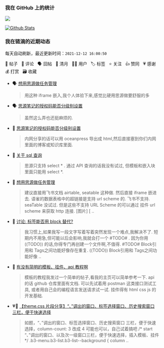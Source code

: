 ### 我在 GitHub 上的统计

<a title="Hits" target="_blank" href="https://github.com/Crowds21/Crowds21"><img src="https://hits.b3log.org/crowds21/crowds21.svg"></a>

[![Github Stats](https://github-readme-stats.vercel.app/api?username=crowds21&theme=tokyonight&show_icons=true)](https://github.com/crowds21)

<!--events start -->

### 我在链滴的近期动态

每天自动刷新，最近更新时间：`2021-12-12 16:00:50`

📝 帖子 &nbsp; 💬 评论 &nbsp; 🗣 回帖 &nbsp; 🌙 清月 &nbsp; 👨‍💻 用户 &nbsp; 🏷️ 标签 &nbsp; ⭐️ 关注 &nbsp; 👍 赞同 &nbsp; 💗 感谢 &nbsp; 💰 打赏 &nbsp; 🗃 收藏

* 🗣 [想用思源做任务管理](https://ld246.com/article/1639214192246/comment/1639222773324#comments)

  > 用这种 iframe 嵌入,我个人体验下来,感觉比硬用思源做要舒服的多
* 🗣 [思源笔记的授权码能否分级别设置](https://ld246.com/article/1639210809117/comment/1639223233148#comments)

  > 虽然这么弄也还挺麻烦的.
* 💬 [思源笔记的授权码能否分级别设置](https://ld246.com/article/1639210809117/comment/1639223233148#comments)

  > 内网分享的话可以用 oceanpress 导出成 html,然后直接塞到你们内网里面的博客或知识库里面.
* 💬 [关于 sql 查询](https://ld246.com/article/1639204617350/comment/1639223118558#comments)

  > 思源只支持 select * . 通过 API 查询的话我没有试过, 但模板和嵌入块里面只能用 select *.
* 💬 [想用思源做任务管理](https://ld246.com/article/1639214192246/comment/1639222773324#comments)

  > 建议直接用飞书文档 airtable, seatable 这种做. 然后直接 iframe 嵌进去. 语雀的数据表格中的超链接是支持 url scheme 的. 飞书不支持. seaTable 没试过. 但是这些不支持 URL Scheme 的可以通过 挂件 url scheme 来获取 http 连接. [图片] [ ..
* 💬 [讨论: 标签能否用 block 替代?](https://ld246.com/article/1639102141935/comment/1639126116619#comments)

  > 我习惯上,如果我写一段文字写着写着突然发现一个难点,我解决不了. 短期内不用急,但可能以后会影响,我就会打一个 #TODO# . 因为你用 ((TODO)) 的话,你得专门再创建一个文件啊,不值得. #TODO# Block引用和 Tags之间功能好像存在重复. ((TODO)) Block引用和 Tags之间功能好像 ..
* 💬 [有没有简明的模板、挂件、api 教程啊](https://ld246.com/article/1639111031628/comment/1639123656118#comments)

  > 模板的教程我发过一个简单的帖子,看我的主页可以简单参考一下. api 的话 github 仓库里面有文档. 可以先试着用 postman 这类接口测试工具, 或者用自己会的编程语言发送请求试一试. 挂件得有 html css js 的开发基础.
* 💗📝 [【theme.css 片段分享】“、”调出的窗口、标签选择窗口、历史搜索窗口  三栏，便于快速选择](https://ld246.com/article/1638957530324)

  > 如题，“、”调出的窗口、标签选择窗口、历史搜索窗口 三栏，便于快速选择，column-count: 3 改成 4 可能也可以，自己试着搞吧 /* start “、”调出的窗口、以及次一级窗口三栏，便于快速选择，插入模板、挂件*/ .b3-menu.b3-list.b3-list--background { column ..


<!--events end -->
